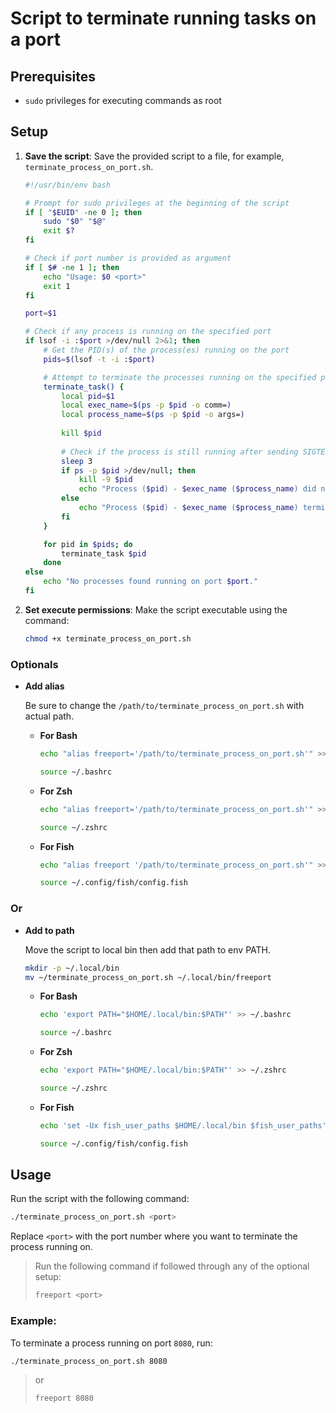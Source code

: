 # Script to terminate running tasks on a port
## Prerequisites
- `sudo` privileges for executing commands as root

## Setup
1. **Save the script**: Save the provided script to a file, for example, `terminate_process_on_port.sh`.

    ```bash
    #!/usr/bin/env bash

    # Prompt for sudo privileges at the beginning of the script
    if [ "$EUID" -ne 0 ]; then
        sudo "$0" "$@"
        exit $?
    fi

    # Check if port number is provided as argument
    if [ $# -ne 1 ]; then
        echo "Usage: $0 <port>"
        exit 1
    fi

    port=$1

    # Check if any process is running on the specified port
    if lsof -i :$port >/dev/null 2>&1; then
        # Get the PID(s) of the process(es) running on the port
        pids=$(lsof -t -i :$port)

        # Attempt to terminate the processes running on the specified port
        terminate_task() {
            local pid=$1
            local exec_name=$(ps -p $pid -o comm=)
            local process_name=$(ps -p $pid -o args=)
            
            kill $pid
            
            # Check if the process is still running after sending SIGTERM
            sleep 3
            if ps -p $pid >/dev/null; then
                kill -9 $pid
                echo "Process ($pid) - $exec_name ($process_name) did not terminate after SIGTERM and was forcefully killed with SIGKILL."
            else
                echo "Process ($pid) - $exec_name ($process_name) terminated successfully."
            fi
        }

        for pid in $pids; do
            terminate_task $pid
        done
    else
        echo "No processes found running on port $port."
    fi
    ```

2. **Set execute permissions**: Make the script executable using the command:
    ```bash
    chmod +x terminate_process_on_port.sh
    ```
### Optionals

- **Add alias**

    Be sure to change the `/path/to/terminate_process_on_port.sh` with actual path.

    - **For Bash**
      ```bash
      echo "alias freeport='/path/to/terminate_process_on_port.sh'" >> ~/.bashrc
      ```
      ```bash
      source ~/.bashrc
      ```
    - **For Zsh**
      ```bash
      echo "alias freeport='/path/to/terminate_process_on_port.sh'" >> ~/.zshrc
      ```
      ```bash
      source ~/.zshrc
      ```
    - **For Fish**
      ```bash
      echo "alias freeport '/path/to/terminate_process_on_port.sh'" >> ~/.config/fish/config.fish
      ```
      ```bash
      source ~/.config/fish/config.fish
      ```
### Or
- **Add to path**
    
    Move the script to local bin then add that path to env PATH.
    ```bash
    mkdir -p ~/.local/bin
    mv ~/terminate_process_on_port.sh ~/.local/bin/freeport
    ```

    - **For Bash**
      ```bash
      echo 'export PATH="$HOME/.local/bin:$PATH"' >> ~/.bashrc
      ```
      ```bash
      source ~/.bashrc
      ```
    - **For Zsh**
      ```bash
      echo 'export PATH="$HOME/.local/bin:$PATH"' >> ~/.zshrc
      ```
      ```bash
      source ~/.zshrc
      ```
    - **For Fish**
      ```bash
      echo 'set -Ux fish_user_paths $HOME/.local/bin $fish_user_paths' >> ~/.config/fish/config.fish
      ```
      ```bash
      source ~/.config/fish/config.fish
      ```

## Usage
Run the script with the following command:
```bash
./terminate_process_on_port.sh <port>
```
Replace `<port>` with the port number where you want to terminate the process running on.
>
>Run the following command if followed through any of the optional setup:
>```bash
>freeport <port>
>```

### Example:
To terminate a process running on port `8080`, run:
```bash
./terminate_process_on_port.sh 8080
```
>or
>```bash
>freeport 8080
>```